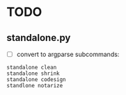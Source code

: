 # TODO


## standalone.py

- [ ] convert to argparse subcommands:

```
standalone clean
standalone shrink
standalone codesign
standlone notarize
```


